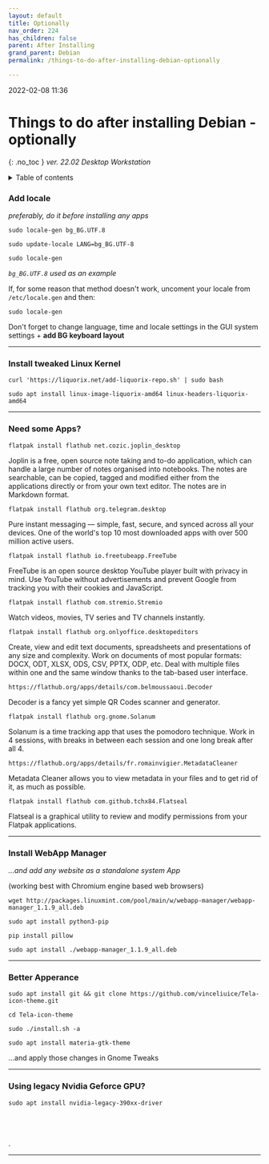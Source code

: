 ```yaml
---
layout: default
title: Optionally
nav_order: 224
has_children: false
parent: After Installing
grand_parent: Debian
permalink: /things-to-do-after-installing-debian-optionally

---
```

2022-02-08 11:36
# Things to do after installing Debian - optionally
{: .no_toc }
*ver. 22.02 Desktop Workstation*

<details close markdown="block">
  <summary>
    Table of contents
  </summary>
  {: .text-delta }
1. TOC
{:toc}
</details>

### Add locale

*preferably, do it before installing any apps*

```
sudo locale-gen bg_BG.UTF.8

sudo update-locale LANG=bg_BG.UTF-8

sudo locale-gen
```

*`bg_BG.UTF.8` used as an example*

If, for some reason that method doesn't work, uncoment your locale from `/etc/locale.gen` and then:

```
sudo locale-gen
```

Don't forget to change language, time and locale settings in the GUI system settings + **add BG keyboard layout**

---

### Install tweaked Linux Kernel

```
curl 'https://liquorix.net/add-liquorix-repo.sh' | sudo bash

sudo apt install linux-image-liquorix-amd64 linux-headers-liquorix-amd64
```

---

### Need some Apps?

```
flatpak install flathub net.cozic.joplin_desktop
```

Joplin is a free, open source note taking and to-do application, which can handle a large number of notes organised into notebooks. The notes are searchable, can be copied, tagged and modified either from the applications directly or from your own text editor. The notes are in Markdown format.

```
flatpak install flathub org.telegram.desktop
```

Pure instant messaging — simple, fast, secure, and synced across all your devices. One of the world's top 10 most downloaded apps with over 500 million active users.

```
flatpak install flathub io.freetubeapp.FreeTube
```

FreeTube is an open source desktop YouTube player built with privacy in mind. Use YouTube without advertisements and prevent Google from tracking you with their cookies and JavaScript.

```
flatpak install flathub com.stremio.Stremio
```

Watch videos, movies, TV series and TV channels instantly.

```
flatpak install flathub org.onlyoffice.desktopeditors
```

Create, view and edit text documents, spreadsheets and presentations of any size and complexity. Work on documents of most popular formats: DOCX, ODT, XLSX, ODS, CSV, PPTX, ODP, etc. Deal with multiple files within one and the same window thanks to the tab-based user interface.

```
https://flathub.org/apps/details/com.belmoussaoui.Decoder
```

Decoder is a fancy yet simple QR Codes scanner and generator.

```
flatpak install flathub org.gnome.Solanum
```

Solanum is a time tracking app that uses the pomodoro technique. Work in 4 sessions, with breaks in between each session and one long break after all 4.

```
https://flathub.org/apps/details/fr.romainvigier.MetadataCleaner
```

Metadata Cleaner allows you to view metadata in your files and to get rid of it, as much as possible.

```
flatpak install flathub com.github.tchx84.Flatseal
```

Flatseal is a graphical utility to review and modify permissions from your Flatpak applications.

---

### Install WebApp Manager
*...and add any website as a standalone system App*

(working best with Chromium engine based web browsers)

```
wget http://packages.linuxmint.com/pool/main/w/webapp-manager/webapp-manager_1.1.9_all.deb

sudo apt install python3-pip

pip install pillow

sudo apt install ./webapp-manager_1.1.9_all.deb
```

---

### Better Apperance

```
sudo apt install git && git clone https://github.com/vinceliuice/Tela-icon-theme.git

cd Tela-icon-theme

sudo ./install.sh -a
```

```
sudo apt install materia-gtk-theme
```

...and apply those changes in Gnome Tweaks 

---

### Using legacy Nvidia Geforce GPU?

```
sudo apt install nvidia-legacy-390xx-driver
```

\
\
\
.

---
